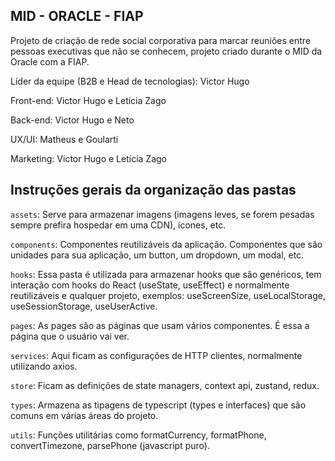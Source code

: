 ## MID - ORACLE - FIAP

Projeto de criação de rede social corporativa para marcar reuniões entre pessoas executivas
que não se conhecem, projeto criado durante o MID da Oracle com a FIAP.

Líder da equipe (B2B e Head de tecnologias): Victor Hugo

Front-end: Victor Hugo e Letícia Zago

Back-end: Victor Hugo e Neto

UX/UI: Matheus e Goularti

Marketing: Victor Hugo e Letícia Zago

## Instruções gerais da organização das pastas

`assets`: Serve para armazenar imagens (imagens leves, se forem pesadas sempre prefira hospedar em uma CDN), ícones, etc.

`components`: Componentes reutilizáveis da aplicação. Componentes que são unidades para sua aplicação, um button, um dropdown, um modal, etc.

`hooks`: Essa pasta é utilizada para armazenar hooks que são genéricos, tem interação com hooks do React (useState, useEffect) e normalmente reutilizáveis e qualquer projeto, exemplos: useScreenSize, useLocalStorage, useSessionStorage, useUserActive.

`pages`: As pages são as páginas que usam vários componentes. É essa a página que o usuário vai ver.

`services`: Aqui ficam as configurações de HTTP clientes, normalmente utilizando axios.

`store`: Ficam as definições de state managers, context api, zustand, redux.

`types`: Armazena as tipagens de typescript (types e interfaces) que são comuns em várias áreas do projeto.

`utils`: Funções utilitárias como formatCurrency, formatPhone, convertTimezone, parsePhone (javascript puro).
